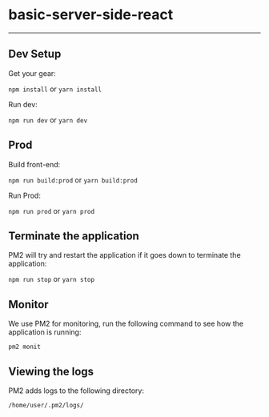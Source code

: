 
# basic-server-side-react
-----------------

## Dev Setup

Get your gear:

`npm install` or `yarn install`

Run dev:

`npm run dev` or `yarn dev`


## Prod

Build front-end:

`npm run build:prod` or `yarn build:prod`

Run Prod:

`npm run prod` or `yarn prod`

## Terminate the application

PM2 will try and restart the application if it goes down to terminate the application:

`npm run stop` or `yarn stop`

## Monitor

We use PM2 for monitoring, run the following command to see how the application is running:
```
pm2 monit
```

## Viewing the logs
PM2 adds logs to the following directory:
```
/home/user/.pm2/logs/
```
